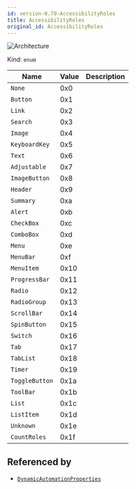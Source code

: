 ```yaml
---
id: version-0.79-AccessibilityRoles
title: AccessibilityRoles
original_id: AccessibilityRoles
---
```


![Architecture](https://img.shields.io/badge/architecture-old_only-yellow)

Kind: `enum`

| Name |  Value | Description |
|--|--|--|
|`None` | 0x0  |  |
|`Button` | 0x1  |  |
|`Link` | 0x2  |  |
|`Search` | 0x3  |  |
|`Image` | 0x4  |  |
|`KeyboardKey` | 0x5  |  |
|`Text` | 0x6  |  |
|`Adjustable` | 0x7  |  |
|`ImageButton` | 0x8  |  |
|`Header` | 0x9  |  |
|`Summary` | 0xa  |  |
|`Alert` | 0xb  |  |
|`CheckBox` | 0xc  |  |
|`ComboBox` | 0xd  |  |
|`Menu` | 0xe  |  |
|`MenuBar` | 0xf  |  |
|`MenuItem` | 0x10  |  |
|`ProgressBar` | 0x11  |  |
|`Radio` | 0x12  |  |
|`RadioGroup` | 0x13  |  |
|`ScrollBar` | 0x14  |  |
|`SpinButton` | 0x15  |  |
|`Switch` | 0x16  |  |
|`Tab` | 0x17  |  |
|`TabList` | 0x18  |  |
|`Timer` | 0x19  |  |
|`ToggleButton` | 0x1a  |  |
|`ToolBar` | 0x1b  |  |
|`List` | 0x1c  |  |
|`ListItem` | 0x1d  |  |
|`Unknown` | 0x1e  |  |
|`CountRoles` | 0x1f  |  |

## Referenced by
- [`DynamicAutomationProperties`](DynamicAutomationProperties)

